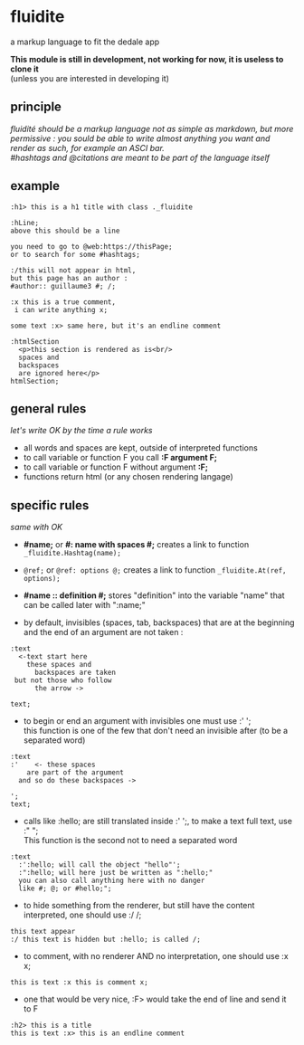 # fluidite
a markup language to fit the dedale app

**This module is still in development,
not working for now, it is useless to clone it**\
(unless you are interested in developing it)


## principle
*fluidité should be a markup language
not as simple as markdown,
but more permissive :
you sould be able to write almost
anything you want and render as such,
for example an ASCI bar.\
#hashtags and @citations
are meant to be part of the language itself*


## example
```
:h1> this is a h1 title with class ._fluidite

:hLine;
above this should be a line

you need to go to @web:https://thisPage;
or to search for some #hashtags;

:/this will not appear in html,
but this page has an author :
#author:: guillaume3 #; /;

:x this is a true comment,
 i can write anything x;

some text :x> same here, but it's an endline comment

:htmlSection
  <p>this section is rendered as is<br/>
  spaces and
  backspaces
  are ignored here</p>
htmlSection;

```

## general rules
*let's write OK by the time a rule works*

- all words and spaces are kept, outside of interpreted functions
- to call variable or function F you call **:F argument F;**
- to call variable or function F without argument **:F;**
- functions return html (or any chosen rendering langage)

## specific rules
*same with OK*

- **#name;** or **#: name with spaces #;**
creates a link to function ```_fluidite.Hashtag(name);```

- ```@ref;``` or ```@ref: options @;```
creates a link to function ```_fluidite.At(ref, options);```

- **#name :: definition #;**
stores "definition" into the variable "name"
that can be called later with ":name;"

- by default, invisibles (spaces, tab, backspaces)
that are at the beginning and the end of an argument
are not taken :
```
:text
  <-text start here
    these spaces and
      backspaces are taken
 but not those who follow
      the arrow ->

text;
```
- to begin or end an argument with invisibles
one must use :' ';\
this function is one of the few
that don't need an invisible after
(to be a separated word)
```
:text
:'    <- these spaces
    are part of the argument
  and so do these backspaces ->

';
text;
```
- calls like :hello; are still translated inside :' ';,
to make a text full text, use  :" ";\
This function is the second not to need a separated word
```
:text
  :':hello; will call the object "hello"';
  :":hello; will here just be written as ":hello;"
  you can also call anything here with no danger
  like #; @; or #hello;";
```
- to hide something from the renderer,
but still have the content interpreted,
one should use :/ /;
```
this text appear
:/ this text is hidden but :hello; is called /;
```
- to comment, with no renderer AND no interpretation,
one should use :x x;
```
this is text :x this is comment x;
```
- one that would be very nice,
:F> would take the end of line and send it to F
```
:h2> this is a title
this is text :x> this is an endline comment
```

